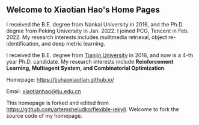 ## Welcome to Xiaotian Hao's Home Pages

I received the B.E. degree from Nankai University in 2016, and the Ph.D. degree from Peking University in Jan. 2022. I joined PCG, Tencent in Feb. 2022. My research interests includes mulitmedia retrieval, object re-identification, and deep metric learning.

I received the B.E. degree from [Tianjin University](http://www.tju.edu.cn/) in 2016, and
                            now is a 4-th year Ph.D. candidate. My research interests include **Reinforcement Learning, Multiagent System, and Combinatorial Optimization**.

Homepage: https://tjuhaoxiaotian.github.io/

Email:  xiaotianhao@tju.edu.cn

This homepage is forked and edited from https://github.com/artemsheludko/flexible-jekyll. Welcome to fork the source code of my homepage.
